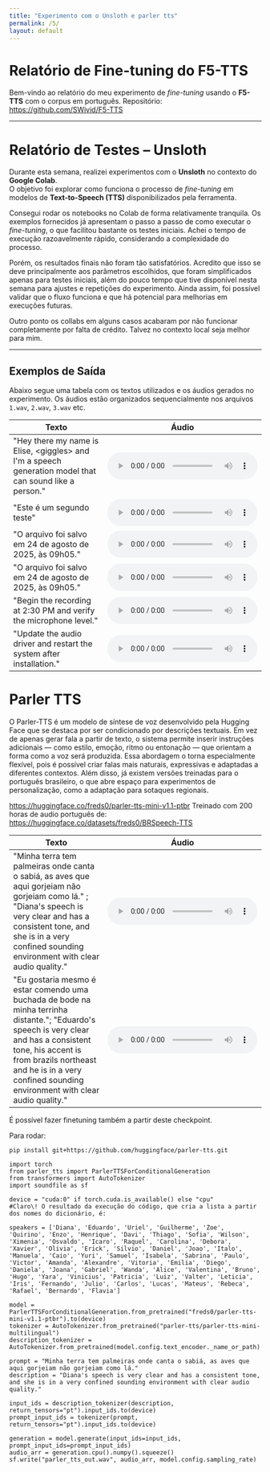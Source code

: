 ```yaml
---
title: "Experimento com o Unsloth e parler tts"
permalink: /5/
layout: default
---
```


<style>
  .wrapper,
  .markdown-body, .inner, #main_content {
    max-width: 90% !important;
    padding: 1rem 2rem !important;
  }
  .markdown-body table {
    width: 100%;
    border-collapse: collapse;
    margin-bottom: 1rem;
  }
  .markdown-body th,
  .markdown-body td {
    border: 1px solid #ccc;
    padding: 0.5rem;
  }
  .markdown-body th {
    background: #f5f5f5;
    text-align: left;
  }
  .experiment-image, 
  .markdown-body img {
    display: block;
    margin: 1.5rem auto;
    max-width: 90%;
    border: 1px solid #ddd;
    border-radius: 6px;
  }
</style>

# Relatório de Fine-tuning do F5-TTS

Bem-vindo ao relatório do meu experimento de *fine-tuning* usando o **F5-TTS** com o corpus em português. Repositório: https://github.com/SWivid/F5-TTS

---


# Relatório de Testes – Unsloth

Durante esta semana, realizei experimentos com o **Unsloth** no contexto do **Google Colab**.  
O objetivo foi explorar como funciona o processo de *fine-tuning* em modelos de **Text-to-Speech (TTS)** disponibilizados pela ferramenta.  

Consegui rodar os notebooks no Colab de forma relativamente tranquila. Os exemplos fornecidos já apresentam o passo a passo de como executar o *fine-tuning*, o que facilitou bastante os testes iniciais. Achei o tempo de execução razoavelmente rápido, considerando a complexidade do processo.  

Porém, os resultados finais não foram tão satisfatórios. Acredito que isso se deve principalmente aos parâmetros escolhidos, que foram simplificados apenas para testes iniciais, além do pouco tempo que tive disponível nesta semana para ajustes e repetições do experimento. Ainda assim, foi possível validar que o fluxo funciona e que há potencial para melhorias em execuções futuras.  

Outro ponto os collabs em alguns casos acabaram por não funcionar completamente por falta de crédito. Talvez no contexto local seja melhor para mim.

---

## Exemplos de Saída

Abaixo segue uma tabela com os textos utilizados e os áudios gerados no experimento. Os áudios estão organizados sequencialmente nos arquivos `1.wav`, `2.wav`, `3.wav` etc.

| Texto | Áudio |
|-------|-------|
|"Hey there my name is Elise, \<giggles\> and I'm a speech generation model that can sound like a person."| <audio controls src="../audios/experimento_finetune_unsloth/1.wav"></audio>  |
|"Este é um segundo teste"    | <audio controls src="../audios/experimento_finetune_unsloth/2.wav"></audio>  |
|"O arquivo foi salvo em 24 de agosto de 2025, às 09h05."    | <audio controls src="../audios/experimento_finetune_unsloth/3.wav"></audio>  |
|"O arquivo foi salvo em 24 de agosto de 2025, às 09h05."    | <audio controls src="../audios/experimento_finetune_unsloth/4.wav"></audio>  |
|"Begin the recording at 2:30 PM and verify the microphone level."    | <audio controls src="../audios/experimento_finetune_unsloth/5.wav"></audio>  |
|"Update the audio driver and restart the system after installation."    | <audio controls src="../audios/experimento_finetune_unsloth/6.wav"></audio>  |




# Parler TTS
O Parler-TTS é um modelo de síntese de voz desenvolvido pela Hugging Face que se destaca por ser condicionado por descrições textuais. Em vez de apenas gerar fala a partir de texto, o sistema permite inserir instruções adicionais — como estilo, emoção, ritmo ou entonação — que orientam a forma como a voz será produzida. Essa abordagem o torna especialmente flexível, pois é possível criar falas mais naturais, expressivas e adaptadas a diferentes contextos. Além disso, já existem versões treinadas para o português brasileiro, o que abre espaço para experimentos de personalização, como a adaptação para sotaques regionais.


https://huggingface.co/freds0/parler-tts-mini-v1.1-ptbr
Treinado com 200 horas de audio português de:  https://huggingface.co/datasets/freds0/BRSpeech-TTS




| Texto | Áudio |
|-------|-------|
|"Minha terra tem palmeiras onde canta o sabiá, as aves que aqui gorjeiam não gorjeiam como lá." ; "Diana's speech is very clear and has a consistent tone, and she is in a very confined sounding environment with clear audio quality."| <audio controls src="../audios/experimento_parlertts/1.wav"></audio>  |
|"Eu gostaria mesmo é estar comendo uma buchada de bode na minha terrinha distante."; "Eduardo's speech is very clear and has a consistent tone, his accent is from brazils northeast and he is in a very confined sounding environment with clear audio quality."| <audio controls src="../audios/experimento_parlertts/2.wav"></audio>  |

É possível fazer finetuning também a partir deste checkpoint.


Para rodar:

``` install
pip install git+https://github.com/huggingface/parler-tts.git
```


``` script
import torch
from parler_tts import ParlerTTSForConditionalGeneration
from transformers import AutoTokenizer
import soundfile as sf

device = "cuda:0" if torch.cuda.is_available() else "cpu"
#Claro\! O resultado da execução do código, que cria a lista a partir dos nomes do dicionário, é:

speakers = ['Diana', 'Eduardo', 'Uriel', 'Guilherme', 'Zoe', 'Quirino', 'Enzo', 'Henrique', 'Davi', 'Thiago', 'Sofia', 'Wilson', 'Ximenia', 'Osvaldo', 'Icaro', 'Raquel', 'Carolina', 'Debora', 'Xavier', 'Olivia', 'Erick', 'Silvio', 'Daniel', 'Joao', 'Italo', 'Manuela', 'Caio', 'Yuri', 'Samuel', 'Isabela', 'Sabrina', 'Paulo', 'Victor', 'Amanda', 'Alexandre', 'Vitoria', 'Emilia', 'Diego', 'Daniela', 'Joana', 'Gabriel', 'Wanda', 'Alice', 'Valentina', 'Bruno', 'Hugo', 'Yara', 'Vinicius', 'Patricia', 'Luiz', 'Valter', 'Leticia', 'Iris', 'Fernando', 'Julio', 'Carlos', 'Lucas', 'Mateus', 'Rebeca', 'Rafael', 'Bernardo', 'Flavia']

model = ParlerTTSForConditionalGeneration.from_pretrained("freds0/parler-tts-mini-v1.1-ptbr").to(device)
tokenizer = AutoTokenizer.from_pretrained("parler-tts/parler-tts-mini-multilingual")
description_tokenizer = AutoTokenizer.from_pretrained(model.config.text_encoder._name_or_path)

prompt = "Minha terra tem palmeiras onde canta o sabiá, as aves que aqui gorjeiam não gorjeiam como lá."
description = "Diana's speech is very clear and has a consistent tone, and she is in a very confined sounding environment with clear audio quality."

input_ids = description_tokenizer(description, return_tensors="pt").input_ids.to(device)
prompt_input_ids = tokenizer(prompt, return_tensors="pt").input_ids.to(device)

generation = model.generate(input_ids=input_ids, prompt_input_ids=prompt_input_ids)
audio_arr = generation.cpu().numpy().squeeze()
sf.write("parler_tts_out.wav", audio_arr, model.config.sampling_rate)


```

